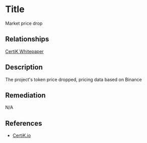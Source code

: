 # Title 
Market price drop

## Relationships 
[CertiK Whitepaper](https://certik.foundation/whitepaper)

## Description 
The project's token price dropped, pricing data based on Binance

## Remediation
N/A

## References 
* [CertiK.io](https://certik.io)
